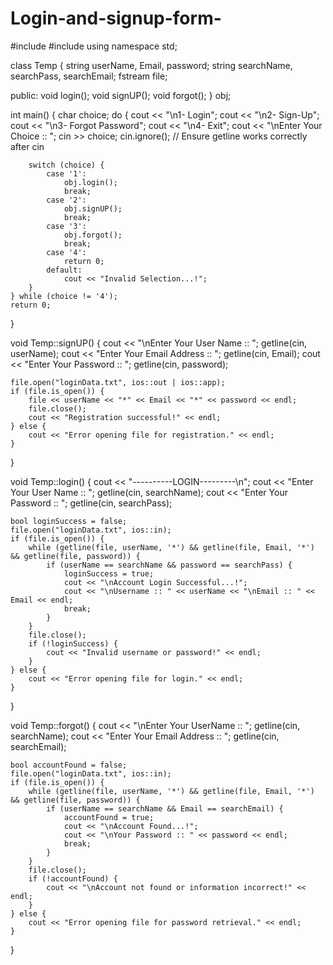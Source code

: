 # Login-and-signup-form-
#include <iostream>
#include <fstream>
using namespace std;

class Temp {
    string userName, Email, password;
    string searchName, searchPass, searchEmail;
    fstream file;

public:
    void login();
    void signUP();
    void forgot();
} obj;

int main() {
    char choice;
    do {
        cout << "\n1- Login";
        cout << "\n2- Sign-Up";
        cout << "\n3- Forgot Password";
        cout << "\n4- Exit";
        cout << "\nEnter Your Choice :: ";
        cin >> choice;
        cin.ignore(); // Ensure getline works correctly after cin

        switch (choice) {
            case '1':
                obj.login();
                break;
            case '2':
                obj.signUP();
                break;
            case '3':
                obj.forgot();
                break;
            case '4':
                return 0;
            default:
                cout << "Invalid Selection...!";
        }
    } while (choice != '4');
    return 0;
}

void Temp::signUP() {
    cout << "\nEnter Your User Name :: ";
    getline(cin, userName);
    cout << "Enter Your Email Address :: ";
    getline(cin, Email);
    cout << "Enter Your Password :: ";
    getline(cin, password);

    file.open("loginData.txt", ios::out | ios::app);
    if (file.is_open()) {
        file << userName << "*" << Email << "*" << password << endl;
        file.close();
        cout << "Registration successful!" << endl;
    } else {
        cout << "Error opening file for registration." << endl;
    }
}

void Temp::login() {
    cout << "----------LOGIN---------\n";
    cout << "Enter Your User Name :: ";
    getline(cin, searchName);
    cout << "Enter Your Password :: ";
    getline(cin, searchPass);

    bool loginSuccess = false;
    file.open("loginData.txt", ios::in);
    if (file.is_open()) {
        while (getline(file, userName, '*') && getline(file, Email, '*') && getline(file, password)) {
            if (userName == searchName && password == searchPass) {
                loginSuccess = true;
                cout << "\nAccount Login Successful...!";
                cout << "\nUsername :: " << userName << "\nEmail :: " << Email << endl;
                break;
            }
        }
        file.close();
        if (!loginSuccess) {
            cout << "Invalid username or password!" << endl;
        }
    } else {
        cout << "Error opening file for login." << endl;
    }
}

void Temp::forgot() {
    cout << "\nEnter Your UserName :: ";
    getline(cin, searchName);
    cout << "Enter Your Email Address :: ";
    getline(cin, searchEmail);

    bool accountFound = false;
    file.open("loginData.txt", ios::in);
    if (file.is_open()) {
        while (getline(file, userName, '*') && getline(file, Email, '*') && getline(file, password)) {
            if (userName == searchName && Email == searchEmail) {
                accountFound = true;
                cout << "\nAccount Found...!";
                cout << "\nYour Password :: " << password << endl;
                break;
            }
        }
        file.close();
        if (!accountFound) {
            cout << "\nAccount not found or information incorrect!" << endl;
        }
    } else {
        cout << "Error opening file for password retrieval." << endl;
    }
}
